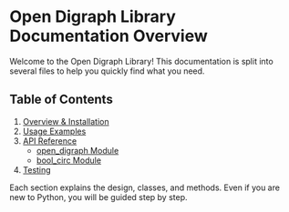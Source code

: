 # Open Digraph Library Documentation Overview

Welcome to the Open Digraph Library! This documentation is split into several files to help you quickly find what you need.

## Table of Contents

1. [Overview & Installation](Installation.md)
2. [Usage Examples](Usage.md)
3. [API Reference](API)
   - [open_digraph Module](API/open_digraph.md)
   - [bool_circ Module](API/bool_circ.md)
4. [Testing](Testing.md)

Each section explains the design, classes, and methods. Even if you are new to Python, you will be guided step by step.